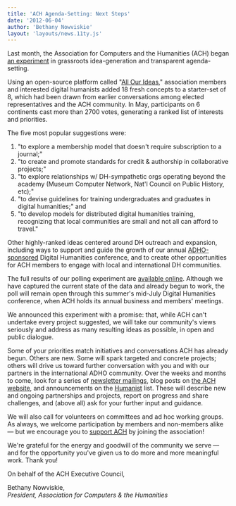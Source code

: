 ```yaml
---
title: 'ACH Agenda-Setting: Next Steps'
date: '2012-06-04'
author: 'Bethany Nowviskie'
layout: 'layouts/news.11ty.js'
---
```

Last month, the Association for Computers and the Humanities (ACH) began [an experiment](/news/2012/04/open-agenda-setting-2012) in grassroots idea-generation and transparent agenda-setting.

Using an open-source platform called "[All Our Ideas](http://www.allourideas.org/)," association members and interested digital humanists added 18 fresh concepts to a starter-set of 8, which had been drawn from earlier conversations among elected representatives and the ACH community. In May, participants on 6 continents cast more than 2700 votes, generating a ranked list of interests and priorities.

The five most popular suggestions were:

1. "to explore a membership model that doesn't require subscription to a journal;"
2. "to create and promote standards for credit &amp; authorship in collaborative projects;"
3. "to explore relationships w/ DH-sympathetic orgs operating beyond the academy (Museum Computer Network, Nat'l Council on Public History, etc);"
4. "to devise guidelines for training undergraduates and graduates in digital humanities;" and
5. "to develop models for distributed digital humanities training, recognizing that local communities are small and not all can afford to travel."

Other highly-ranked ideas centered around DH outreach and expansion, including ways to support and guide the growth of our annual [ADHO-sponsored](http://digitalhumanities.org) Digital Humanities conference, and to create other opportunities for ACH members to engage with local and international DH communities.

The full results of our polling experiment are [available online](http://www.allourideas.org/ach-agenda/results?more=true). Although we have captured the current state of the data and already begun to work, the poll will remain open through this summer's mid-July Digital Humanities conference, when ACH holds its annual business and members' meetings.

We announced this experiment with a promise: that, while ACH can't undertake every project suggested, we will take our community's views seriously and address as many resulting ideas as possible, in open and public dialogue.

Some of your priorities match initiatives and conversations ACH has already begun. Others are new. Some will spark targeted and concrete projects; others will drive us toward further conversation with you and with our partners in the international ADHO community. Over the weeks and months to come, look for a series of [newsletter mailings](http://us2.campaign-archive2.com/home/?u=dedf14e24c9607061dd051606&id=fe44d130ac), blog posts on [the ACH website](/news), and announcements on the [Humanist](http://digitalhumanities.org/humanist) list. These will describe new and ongoing partnerships and projects, report on progress and share challenges, and (above all) ask for your further input and guidance.

We will also call for volunteers on committees and ad hoc working groups. As always, we welcome participation by members and non-members alike — but we encourage you to [support ACH](https://members.ach.org/) by joining the association!

We're grateful for the energy and goodwill of the community we serve — and for the opportunity you've given us to do more and more meaningful work. Thank you!

On behalf of the ACH Executive Council,

Bethany Nowviskie,  
*President, Association for Computers &amp; the Humanities*
